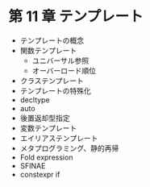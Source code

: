 # 第 11 章 テンプレート

* テンプレートの概念
* 関数テンプレート
    * ユニバーサル参照
    * オーバーロード順位
* クラステンプレート
* テンプレートの特殊化
* decltype
* auto
* 後置返却型指定
* 変数テンプレート
* エイリアステンプレート
* メタプログラミング、静的再帰
* Fold expression
* SFINAE
* constexpr if
